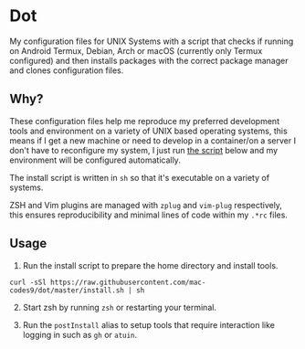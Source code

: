 # Dot

My configuration files for UNIX Systems with a script that checks if running on Android Termux, Debian, Arch or macOS (currently only Termux configured) and then installs packages with the correct package manager and clones configuration files.

## Why?

These configuration files help me reproduce my preferred development tools and environment on a variety of UNIX based operating systems, this means if I get a new machine or need to develop in a container/on a server I don't have to reconfigure my system, I just run [the script](#Usage) below and my environment will be configured automatically. 


The install script is written in `sh` so that it's executable on a variety of systems. 

ZSH and Vim plugins are managed with `zplug` and `vim-plug` respectively, this ensures reproducibility and minimal lines of code within my `.*rc` files.

## Usage

1. Run the install script to prepare the home directory and install tools. 
```
curl -sSl https://raw.githubusercontent.com/mac-codes9/dot/master/install.sh | sh
```

2. Start zsh by running `zsh` or restarting your terminal.

3. Run the `postInstall` alias to setup tools that require interaction like logging in such as `gh` or `atuin`. 

